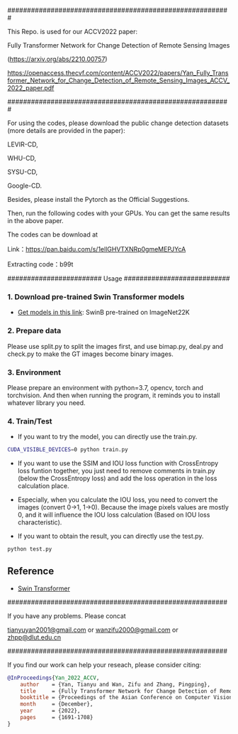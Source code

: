 #########################################################

This Repo. is used for our ACCV2022 paper: 

Fully Transformer Network for Change Detection of Remote Sensing Images

(https://arxiv.org/abs/2210.00757)

https://openaccess.thecvf.com/content/ACCV2022/papers/Yan_Fully_Transformer_Network_for_Change_Detection_of_Remote_Sensing_Images_ACCV_2022_paper.pdf

#########################################################

For using the codes, please download the public change detection datasets (more details are provided in the paper): 

LEVIR-CD,

WHU-CD,

SYSU-CD,

Google-CD.

Besides, please install the Pytorch as the Official Suggestions.

Then, run the following codes with your GPUs. You can get the same results in the above paper.  

The codes can be download at 

Link：https://pan.baidu.com/s/1ellGHVTXNRp0gmeMEPJYcA

Extracting code：b99t

######################## Usage ###########################

### 1. Download pre-trained Swin Transformer models
* [Get models in this link](https://github.com/SwinTransformer/storage/releases/download/v1.0.0/swin_base_patch4_window7_224_22kto1k.pth): SwinB pre-trained on ImageNet22K 


### 2. Prepare data

Please use split.py to split the images first, and use bimap.py, deal.py and check.py to make the GT images become binary images.

### 3. Environment

Please prepare an environment with python=3.7, opencv, torch and torchvision. And then when running the program, it reminds you to install whatever library you need.

### 4. Train/Test

- If you want to try the model, you can directly use the train.py.

```bash
CUDA_VISIBLE_DEVICES=0 python train.py
```

- If you want to use the SSIM and IOU loss function with CrossEntropy loss funtion together, you just need to remove comments in train.py (below the CrossEntropy loss) and add the loss operation in the loss calculation place.
- Especially, when you calculate the IOU loss, you need to convert the images (convert 0->1, 1->0). Because the image pixels values are mostly 0, and it will influence the IOU loss calculation (Based on IOU loss characteristic).

- If you want to obtain the result, you can directly use the test.py.
```bash
python test.py 
```

## Reference
* [Swin Transformer](https://github.com/microsoft/Swin-Transformer)

########################################################

If you have any problems. Please concat

tianyuyan2001@gmail.com or wanzifu2000@gmail.com or zhpp@dlut.edu.cn

########################################################

If you find our work can help your reseach, please consider citing:

```bibtex
@InProceedings{Yan_2022_ACCV,
    author    = {Yan, Tianyu and Wan, Zifu and Zhang, Pingping},
    title     = {Fully Transformer Network for Change Detection of Remote Sensing Images},
    booktitle = {Proceedings of the Asian Conference on Computer Vision (ACCV)},
    month     = {December},
    year      = {2022},
    pages     = {1691-1708}
}
```
